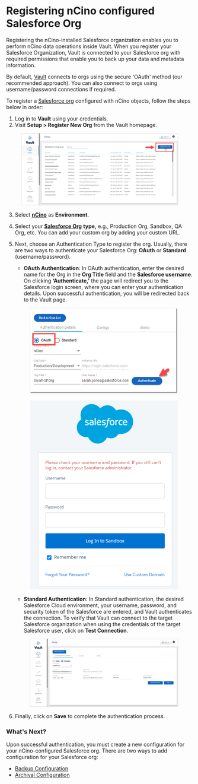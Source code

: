 # Registering nCino configured Salesforce Org

Registering the nCino-installed Salesforce organization enables you to perform nCino data operations inside Vault. When you register your Salesforce Organization, Vault is connected to your Salesforce org with required permissions that enable you to back up your data and metadata information.&#x20;

By default, [Vault](https://www.autorabit.com/products/vault-data-backup-recovery/) connects to orgs using the secure 'OAuth' method (our recommended approach). You can also connect to orgs using username/password connections if required.&#x20;

To register a [Salesforce org](https://knowledgebase.autorabit.com/vault/docs/registering-salesforce-org) configured with nCino objects, follow the steps below in order:

1. Log in to **Vault** using your credentials.
2. Visit **Setup > Register New Org** from the Vault homepage.

<figure><img src="../../../../../.gitbook/assets/image (266).png" alt=""><figcaption></figcaption></figure>

3. Select [**nCino**](https://www.autorabit.com/industry-solution/banking-financial-services-ncino/) as **Environment**.
4. Select your [**Salesforce Org**](https://knowledgebase.autorabit.com/vault/docs/backup-configuration-for-your-salesforce-org) **type,** e.g., Production Org, Sandbox, QA Org, etc. You can add your custom org by adding your custom URL.
5.  Next, choose an Authentication Type to register the org. Usually, there are two ways to authenticate your Salesforce Org: **OAuth** or **Standard** (username/password).

    * **OAuth Authentication**: In OAuth authentication, enter the desired name for the Org in the **Org Title** field and the **Salesforce username**. On clicking **‘Authenticate,’** the page will redirect you to the Salesforce login screen, where you can enter your authentication details. Upon successful authentication, you will be redirected back to the Vault page.

    <figure><img src="../../../../../.gitbook/assets/image (267).png" alt=""><figcaption></figcaption></figure>

    <figure><img src="../../../../../.gitbook/assets/image (268).png" alt=""><figcaption></figcaption></figure>

    * **Standard Authentication**: In Standard authentication, the desired Salesforce Cloud environment, your username, password, and security token of the Salesforce are entered, and Vault authenticates the connection. To verify that Vault can connect to the target Salesforce organization when using the credentials of the target Salesforce user, click on **Test Connection**.

    <figure><img src="../../../../../.gitbook/assets/image (269).png" alt=""><figcaption></figcaption></figure>
6. Finally, click on **Save** to complete the authentication process.

### What's Next? <a href="#whats-next" id="whats-next"></a>

Upon successful authentication, you must create a new configuration for your nCino-configured Salesforce org. There are two ways to add configuration for your Salesforce org:

* [Backup Configuration](https://knowledgebase.autorabit.com/vault/docs/backup-configuration-for-your-salesforce-org)
* [Archival Configuration](https://knowledgebase.autorabit.com/vault/docs/archival-configuration-for-your-salesforce-org)
